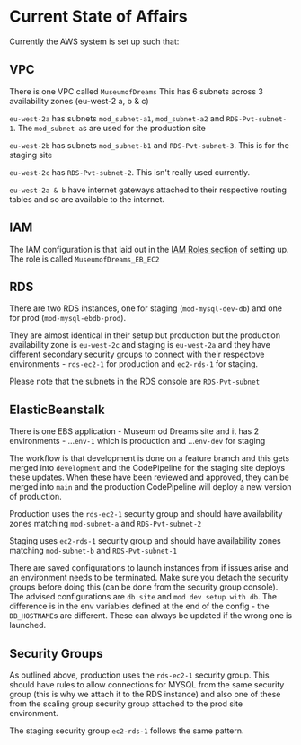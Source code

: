 # Current State of Affairs

Currently the AWS system is set up such that:

## VPC

There is one VPC called `MuseumofDreams`
This has 6 subnets across 3 availability zones (eu-west-2 a, b & c)

`eu-west-2a` has subnets `mod_subnet-a1`, `mod_subnet-a2` and `RDS-Pvt-subnet-1`. The `mod_subnet-a`s are used for the production site

`eu-west-2b` has subnets `mod_subnet-b1` and `RDS-Pvt-subnet-3`. This is for the staging site

`eu-west-2c` has `RDS-Pvt-subnet-2`. This isn't really used currently.

`eu-west-2a & b` have internet gateways attached to their respective routing tables and so are available to the internet.

## IAM

The IAM configuration is that laid out in the [IAM Roles section](settingUp.md) of setting up. The role is called `MuseumofDreams_EB_EC2`

## RDS

There are two RDS instances, one for staging (`mod-mysql-dev-db`) and one for prod (`mod-mysql-ebdb-prod`).

They are almost identical in their setup but production but the production availability zone is `eu-west-2c` and staging is `eu-west-2a` and they have different secondary security groups to connect with their respectove environments - `rds-ec2-1` for production and `ec2-rds-1` for staging.

Please note that the subnets in the RDS console are `RDS-Pvt-subnet`

## ElasticBeanstalk

There is one EBS application - Museum od Dreams site and it has 2 environments - ...`env-1` which is production and ...`env-dev` for staging

The workflow is that development is done on a feature branch and this gets merged into `development` and the CodePipeline for the staging site deploys these updates. When these have been reviewed and approved, they can be merged into `main` and the production CodePipeline will deploy a new version of production.

Production uses the `rds-ec2-1` security group and should have availability zones matching `mod-subnet-a` and `RDS-Pvt-subnet-2`

Staging uses `ec2-rds-1` security group and should have availability zones matching `mod-subnet-b` and `RDS-Pvt-subnet-1`

There are saved configurations to launch instances from if issues arise and an environment needs to be terminated. Make sure you detach the security groups before doing this (can be done from the security group console).
The advised configurations are `db site` and `mod dev setup with db`. The difference is in the env variables defined at the end of the config - the `DB_HOSTNAME`s are different. These can always be updated if the wrong one is launched.

## Security Groups

As outlined above, production uses the `rds-ec2-1` security group. This should have rules to allow connections for MYSQL from the same security group (this is why we attach it to the RDS instance) and also one of these from the scaling group security group attached to the prod site environment.

The staging security group `ec2-rds-1` follows the same pattern.
